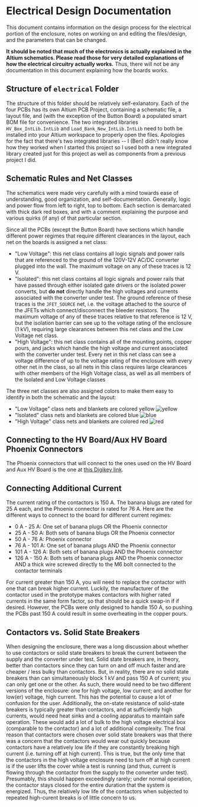 # Electrical Design Documentation

This document contains information on the design process for the electrical portion of the enclosure, notes on working on and editing the files/design, and the parameters that can be changed.

**It should be noted that much of the electronics is actually explained in the Altium schematics. Please read those for very detailed explanations of how the electrical circuitry actually works.** Thus, there will not be any documentation in this document explaining how the boards works.

## Structure of `electrical` Folder

The structure of this folder should be relatively self-exlanatory. Each of the four PCBs has its own Altium PCB Project, containing a schematic file, a layout file, and (with the exception of the Button Board) a populated smart BOM file for convenience. The two integrated libraries `HV_Box_IntLib.IntLib` and `Load_Bank_New_IntLib.IntLib` need to both be installed into your Altium workspace to properly open the files. Apologies for the fact that there's two integrated libraries -- I (Ben) didn't really know how they worked when I started this project so I used both a new integrated library created just for this project as well as components from a previous project I did.

## Schematic Rules and Net Classes

The schematics were made very carefully with a mind towards ease of understanding, good organization, and self-documentation. Generally, logic and power flow from left to right, top to bottom. Each section is demarcated with thick dark red boxes, and with a comment explaining the purpose and various quirks (if any) of that particular section.

Since all the PCBs (except the Button Board) have sections which handle different power regimes that require different clearances in the layout, each net on the boards is assigned a net class:

- "Low Voltage": this net class contains all logic signals and power rails that are referenced to the ground of the 120V-12V AC/DC converter plugged into the wall. The maximum voltage on any of these traces is 12 V.
- "Isolated": this net class contains all logic signals and power rails that have passed through either isolated gate drivers or the isolated power converts, but **do not** directly handle the high voltages and currents associated with the converter under test. The ground reference of these traces is the `JFET_SOURCE` net, i.e. the voltage attached to the source of the JFETs which connect/disconnect the bleeder resistors. The maximum voltage of any of these traces relative to that reference is 12 V, but the isolation barrier can see up to the voltage rating of the enclosure (1 kV), requiring large clearances between this net class and the Low Voltage net class.
- "High Voltage": this net class contains all of the mounting points, copper pours, and jacks which handle the high voltage and current associated with the converter under test. Every net in this net class can see a voltage difference of up to the voltage rating of the enclosure with every other net in the class, so all nets in this class requires large clearances with other members of the High Voltage class, as well as all members of the Isolated and Low Voltage classes

The three net classes are also assigned colors to make them easy to identify in both the schematic and the layout:

- "Low Voltage" class nets and blankets are colored yellow ![yellow](https://placehold.co/15x15/fffe01/fffe01.png)
- "Isolated" class nets and blankets are colored blue ![blue](https://placehold.co/15x15/6e6eff/6e6eff.png)
- "High Voltage" class nets and blankets are colored red ![red](https://placehold.co/15x15/ff6f6f/ff6f6f.png)

## Connecting to the HV Board/Aux HV Board Phoenix Connectors

The Phoenix connectors that will connect to the ones used on the HV Board and Aux HV Board is the one at [this Digikey link](https://www.digikey.com/en/products/detail/phoenix-contact/1969373/2526720).

## Connecting Additional Current

The current rating of the contactors is 150 A. The banana blugs are rated for 25 A each, and the Phoenix connector is rated for 76 A. Here are the different ways to connect to the board for different current regimes:

- 0 A - 25 A: One set of banana plugs OR the Phoenix connector
- 25 A - 50 A: Both sets of banana blugs OR the Phoenix connector
- 50 A - 76 A: Phoenix connector
- 76 A - 101 A: One set of banana plugs AND the Phoenix connector
- 101 A - 126 A: Both sets of banana plugs AND the Phoenix connector
- 126 A - 150 A: Both sets of banana plugs AND the Phoenix connector AND a thick wire screwed directly to the M6 bolt connected to the contactor terminals

For current greater than 150 A, you will need to replace the contactor with one that can break higher current. Luckily, the manufacturer of the contactor used in the prototype makes contactors with higher rated currents in the same form factor, so that should be a quick swap-in if if desired. However, the PCBs were only designed to handle 150 A, so pushing the PCBs past 150 A could result in some overheating in the copper pours.

## Contactors vs. Solid State Breakers

When designing the enclosure, there was a long discussion about whether to use contactors or solid state breakers to break the current between the supply and the converter under test. Solid state breakers are, in theory, better than contactors since they can turn on and off much faster and are cheaper / less bulky than contactors. But, in reality, there are no solid state breakers than can simultaneously block 1 kV and pass 150 A of current; you can only get one or the other. As such, there would need to be two different versions of the enclosure: one for high voltage, low current; and another for low(er) voltage, high current. This has the potential to cause a lot of confusion for the user. Additionally, the on-state resistance of solid-state breakers is typically greater than contactors, and at sufficiently high currents, would need heat sinks and a cooling apparatus to maintain safe operation. These would add a lot of bulk to the high voltage electrical box (comparable to the contactor) and a lot of additional complexity. The final reason that contactors were chosen over solid state breakers was that there was a concern that the contactors would wear out quickly because contactors have a relatively low life if they are constantly breaking high current (i.e. turning off at high current). This is true, but the only time that the contactors in the high voltage enclosure need to turn off at high current is if the user lifts the cover while a test is running (and thus, current is flowing through the contactor from the supply to the converter under test). Presumably, this should happen exceedingly rarely; under normal operation, the contactor stays closed for the entire duration that the system is energized. Thus, the relatively low life of the contactors when subjected to repeated high-curent breaks is of little concern to us.
